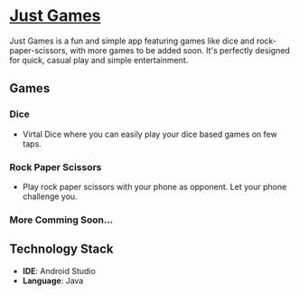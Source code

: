 # [Just Games](https://play.google.com/store/apps/details?id=com.theesmarty.untitled)

Just Games is a fun and simple app featuring games like dice and rock-paper-scissors, with more games to be added soon. It's perfectly designed for quick, casual play and simple entertainment.

## Games

### Dice

- Virtal Dice where you can easily play your dice based games on few taps.

### Rock Paper Scissors

- Play rock paper scissors with your phone as opponent. Let your phone challenge you.

### More Comming Soon...

## Technology Stack

- **IDE**: Android Studio
- **Language**: Java

